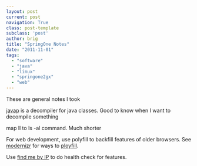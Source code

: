 ```yaml
---
layout: post
current: post
navigation: True
class: post-template
subclass: 'post'
author: brig
title: "SpringOne Notes"
date: "2011-11-01"
tags:
  - "software"
  - "java"
  - "linux"
  - "springone2gx"
  - "web"
---
```


These are general notes I took

[javap](http://www.google.com/url?sa=t&rct=j&q=javap&source=web&cd=1&ved=0CCQQFjAA&url=http%3A%2F%2Fdownload.oracle.com%2Fjavase%2F1%2C5.0%2Fdocs%2Ftooldocs%2Fwindows%2Fjavap.html&ei=ZFOwToWrGarhsQKW7_HhAQ&usg=AFQjCNG0GUKjY_fKSdWAmdt4zLNGJPeXQw&sig2=hGaD0dHJ782TrpTxLJpZTg) is a decompiler for java classes. Good to know when I want to decompile something

map ll to ls -al command. Much shorter

For web development, use polyfill to backfill features of older browsers. See [modernizr](http://www.modernizr.com/) for ways to [ployfill](http://remysharp.com/2010/10/08/what-is-a-polyfill/).

Use [find me by IP](http://fmbip.com/#target-selector) to do health check for features.
